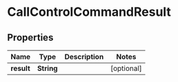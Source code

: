 

# CallControlCommandResult

## Properties

Name | Type | Description | Notes
------------ | ------------- | ------------- | -------------
**result** | **String** |  |  [optional]



